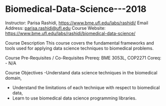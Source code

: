 # Biomedical-Data-Science---2018
Instructor: Parisa Rashidi, https://www.bme.ufl.edu/labs/rashidi/
Email Address: parisa.rashidi@ufl.edu
Course Website: https://www.bme.ufl.edu/labs/rashidi/biomedical-data-science/



Course Description
This course covers the fundamental frameworks and tools used for applying data science techniques to biomedical problems.

Course Pre-Requisites / Co-Requisites
Prereq: BME 3053L, COP2271
Coreq: - N/A

Course Objectives
-Understand data science techniques in the biomedical domain, 
- Understand the limitations of each technique with respect to biomedical data,
- Learn to use biomedical data science programming libraries. 
